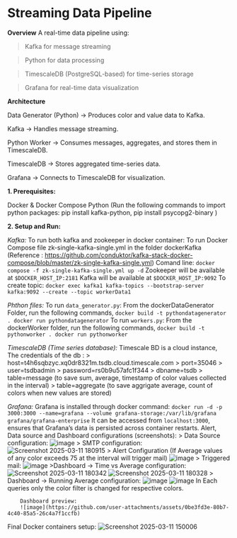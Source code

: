 # Streaming Data Pipeline

**Overview**
A real-time data pipeline using:
>Kafka for message streaming

>Python for data processing

>TimescaleDB (PostgreSQL-based) for time-series storage

>Grafana for real-time data visualization

**Architecture**

Data Generator (Python) → Produces color and value data to Kafka.

Kafka → Handles message streaming.

Python Worker → Consumes messages, aggregates, and stores them in TimescaleDB.

TimescaleDB → Stores aggregated time-series data.

Grafana → Connects to TimescaleDB for visualization.

**1. Prerequisites:**

  Docker & Docker Compose
  Python (Run the following commands to import python packages: pip install kafka-python, pip install psycopg2-binary )
  
**2. Setup and Run:**

  *Kafka:*
      To run both kafka and zookeeper in docker container:
        To run Docker Compose file zk-single-kafka-single.yml in the folder dockerKafka (Reference : https://github.com/conduktor/kafka-stack-docker-compose/blob/master/zk-single-kafka-single.yml) Comand line:
        ```
        docker compose -f zk-single-kafka-single.yml up -d
        ```
        Zookeeper will be available at `$DOCKER_HOST_IP:2181`
        Kafka will be available at `$DOCKER_HOST_IP:9092`
      To create topic:
        ```
        docker exec kafka1 kafka-topics --bootstrap-server kafka:9092 --create --topic workerData1
        ```
        
  *Phthon files:*
      To run `data_generator.py`:
        From the dockerDataGenerator Folder, run the following commands,
        ```
        docker build -t pythondatagenerator .
        docker run pythondatagenerator
        ```
      To run `workers.py`:
        From the dockerWorker folder, run the following commands,
        ```
        docker build -t pythonworker .
        docker run pythonworker
        ```
        
  *TimescaleDB (Time series database):* 
        Timescale BD is a cloud instance,
        The credentials of the db :
                        > host=t4h6sqbzyc.xq0dr8321m.tsdb.cloud.timescale.com
                        > port=35046
                        > user=tsdbadmin
                        > password=rs0b9u57afc1f344
                        > dbname=tsdb
                        > table=message (to save sum, average, timestamp of color values collected in the interval)
                        > table=aggregate (to save aggrigate average, count of colors when new values are stored)
                        
  *Grafana:*
        Grafana is installed through docker command:
        ```
        docker run -d -p 3000:3000 --name=grafana --volume grafana-storage:/var/lib/grafana grafana/grafana-enterprise
        ```
        It can be accessed from `localhost:3000`, ensures that Grafana’s data is persisted across container restarts.
        Alert, Data source and Dashboard configurations (screenshots):
        > Data Source configuration:
         ![image](https://github.com/user-attachments/assets/aa9f8c88-6c6a-4f09-91ce-4ad986124dad)
        > SMTP configuration:
        ![Screenshot 2025-03-11 180915](https://github.com/user-attachments/assets/396d3842-e545-4f55-b773-d53e1b2b42b9)
        > Alert Configuration (If Average values of any color exceeds 75 at the interval will trigger mail)
        ![image](https://github.com/user-attachments/assets/675c90a1-4d29-4e09-8f32-3bbd48e4318c)
        > Triggered mail:
        ![image](https://github.com/user-attachments/assets/6df7f161-1e92-4dd8-a9c6-34af684c041f)
        >Dashboard -> Time vs Average configuration:
        ![Screenshot 2025-03-11 180342](https://github.com/user-attachments/assets/46179489-f44e-472b-ab93-9da42c1d755b)
        ![Screenshot 2025-03-11 180328](https://github.com/user-attachments/assets/bf086efa-5449-4c47-88a8-1ffce27e6c96)
        > Dashboard -> Running Average configuration:
        ![image](https://github.com/user-attachments/assets/646c5036-acf8-43d9-9979-c3ce2e513a60)
        ![image](https://github.com/user-attachments/assets/ebd1eb92-ef0c-4e2b-8523-fcaed1b49db6)
        In Each queries only the color filter is changed for respective colors.

        Dashboard preview:
        ![image](https://github.com/user-attachments/assets/0be3fd3e-80b7-4c40-85a5-26c4a7f1ccfb)
        
Final Docker containers setup:
![Screenshot 2025-03-11 150006](https://github.com/user-attachments/assets/28d8d149-4913-4e0b-b24a-0d379ff91ff4)
